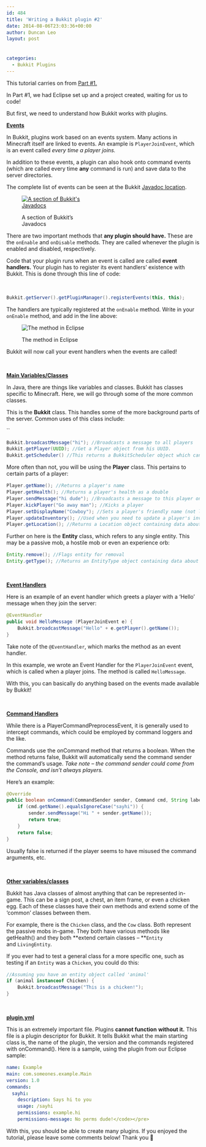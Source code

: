 ```yaml
---
id: 484
title: 'Writing a Bukkit plugin #2'
date: 2014-08-06T23:03:36+00:00
author: Duncan Leo
layout: post


categories:
  - Bukkit Plugins
---
```

This tutorial carries on from [Part #1.](/?p=420 "Writing a Bukkit plugin #1 (Initial Set-Up)")

In Part #1, we had Eclipse set up and a project created, waiting for us to code!

But first, we need to understand how Bukkit works with plugins.

<span style="text-decoration: underline;"><strong>Events</strong></span>

In Bukkit, plugins work based on an events system. Many actions in Minecraft itself are linked to events. An example is `PlayerJoinEvent`, which is an event called _every time a player joins._

In addition to these events, a plugin can also hook onto command events (which are called every time **any** command is run) and save data to the server directories.

The complete list of events can be seen at the Bukkit [Javadoc location](http://jd.bukkit.org/dev/apidocs "Bukkit Javadocs").<figure id="attachment_488" style="width: 196px" class="wp-caption alignleft">

[<img class="wp-image-488" src="/wp-content/uploads/2014/08/bukkit_javadoc_events-620x272.png" alt="A section of Bukkit's Javadocs" width="196" height="86" srcset="/wp-content/uploads/2014/08/bukkit_javadoc_events-620x272.png 620w, /wp-content/uploads/2014/08/bukkit_javadoc_events-940x412.png 940w, /wp-content/uploads/2014/08/bukkit_javadoc_events.png 1363w" sizes="(max-width: 196px) 100vw, 196px" />](/wp-content/uploads/2014/08/bukkit_javadoc_events.png)<figcaption class="wp-caption-text">A section of Bukkit&#8217;s Javadocs</figcaption></figure> 

There are two important methods that **any plugin should have.** These are the `onEnable` and `onDisable` methods. They are called whenever the plugin is enabled and disabled, respectively.

Code that your plugin runs when an event is called are called **event handlers.** Your plugin has to register its event handlers&#8217; existence with Bukkit. This is done through this line of code:

&nbsp;

```java
Bukkit.getServer().getPluginManager().registerEvents(this, this);
```

The handlers are typically registered at the `onEnable` method. Write in your `onEnable` method, and add in the line above:<figure id="attachment_492" style="width: 198px" class="wp-caption alignnone">

<img class=" wp-image-492" src="/wp-content/uploads/2014/08/eclipse_code1-620x348.png" alt="The method in Eclipse" width="198" height="111" srcset="/wp-content/uploads/2014/08/eclipse_code1-620x348.png 620w, /wp-content/uploads/2014/08/eclipse_code1-940x528.png 940w, /wp-content/uploads/2014/08/eclipse_code1.png 1227w" sizes="(max-width: 198px) 100vw, 198px" /><figcaption class="wp-caption-text">The method in Eclipse</figcaption></figure> 

Bukkit will now call your event handlers when the events are called!

&nbsp;

<span style="text-decoration: underline;"><strong>Main Variables/Classes</strong></span>

In Java, there are things like variables and classes. Bukkit has classes specific to Minecraft. Here, we will go through some of the more common classes.

This is the **Bukkit** class. This handles some of the more background parts of the server. Common uses of this class include:
  
``

```java
Bukkit.broadcastMessage("hi"); //Broadcasts a message to all players
Bukkit.getPlayer(UUID); //Get a Player object from his UUID.
Bukkit.getScheduler() //This returns a BukkitScheduler object which can be used to schedule tasks using Bukkit's internal ticks system.
```

More often than not, you will be using the **Player** class. This pertains to certain parts of a player:

```java
Player.getName(); //Returns a player's name
Player.getHealth(); //Returns a player's health as a double
Player.sendMessage("hi dude"); //Broadcasts a message to this player only (instead of everyone)
Player.kickPlayer("Go away man"); //Kicks a player
Player.setDisplayName("Cowboy"); //Sets a player's friendly name (not login name)
Player.updateInventory(); //Used when you need to update a player's inventory
Player.getLocation(); //Returns a Location object containing data about a player's location
```

Further on here is the **Entity** class, which refers to any single entity. This may be a passive mob, a hostile mob or even an experience orb:

```java
Entity.remove(); //Flags entity for removal
Entity.getType(); //Returns an EntityType object containing data about the entity's type</code></pre>
```
&nbsp;

<span style="text-decoration: underline;"><strong>Event Handlers</strong></span>

Here is an example of an event handler which greets a player with a &#8216;Hello&#8217; message when they join the server:

```java
@EventHandler
public void HelloMessage (PlayerJoinEvent e) {
	Bukkit.broadcastMessage("Hello" + e.getPlayer().getName());
}
```

Take note of the `@EventHandler`, which marks the method as an event handler.

In this example, we wrote an Event Handler for the `PlayerJoinEvent` event, which is called when a player joins. The method is called `HelloMessage`.

With this, you can basically do anything based on the events made available by Bukkit!

&nbsp;

<span style="text-decoration: underline;"><strong>Command Handlers</strong></span>

While there is a PlayerCommandPreprocessEvent, it is generally used to intercept commands, which could be employed by command loggers and the like.

Commands use the onCommand method that returns a boolean. When the method returns false, Bukkit will automatically send the command sender the command&#8217;s usage. _Take note &#8211; the command sender could come from the Console, and isn&#8217;t always players._

Here&#8217;s an example:

```java
@Override
public boolean onCommand(CommandSender sender, Command cmd, String label, String[] args) {
	if (cmd.getName().equalsIgnoreCase("sayhi")) {
		sender.sendMessage("Hi " + sender.getName());
		return true;
	}
	return false; 
}
```

Usually false is returned if the player seems to have misused the command arguments, etc.

&nbsp;

<span style="text-decoration: underline;"><strong>Other variables/classes</strong></span>

Bukkit has Java classes of almost anything that can be represented in-game. This can be a sign post, a chest, an item frame, or even a chicken egg. Each of these classes have their own methods and extend some of the &#8216;common&#8217; classes between them.

For example, there is the `Chicken` class, and the `Cow` class. Both represent the passive mobs in-game. They both have various methods like getHealth() and they both **extend certain classes &#8211; **`Entity` and `LivingEntity`.

If you ever had to test a general class for a more specific one, such as testing if an `Entity` was a `Chicken`, you could do this:

```java
//Assuming you have an entity object called 'animal'
if (animal instanceof Chicken) {
	Bukkit.broadcastMessage("This is a chicken!");
}
```

&nbsp;

<span style="text-decoration: underline;"><strong>plugin.yml</strong></span>

This is an extremely important file. Plugins **cannot function** **without it.** This file is a plugin descriptor for Bukkit. It tells Bukkit what the main starting class is, the name of the plugin, the version and the commands registered with onCommand(). Here is a sample, using the plugin from our Eclipse sample:

```yaml
name: Example
main: com.someones.example.Main
version: 1.0
commands:
  sayhi:
    description: Says hi to you
    usage: /sayhi
    permissions: example.hi
    permissions-message: No perms dude!</code></pre>
```

With this, you should be able to create many plugins. If you enjoyed the tutorial, please leave some comments below! Thank you 🙂
